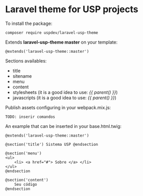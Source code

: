 
# Laravel theme for USP projects

To install the package:

    composer require uspdev/laravel-usp-theme

Extends **laravel-usp-theme master** on your template:

    @extends('laravel-usp-theme::master')

Sections availables:

 - title
 - sitename
 - menu
 - content
 - stylesheets (it is a good idea to use: *{{ parent() }}*)
 - javascripts (it is a good idea to use: *{{ parent() }}*)

Publish assets configuring in your webpack.mix.js:

    TODO: inserir comandos

An example that can be inserted in your base.html.twig:

    @extends('laravel-usp-theme::master')

    @section('title') Sistema USP @endsection

    @section('menu')
    <ul>
        <li> <a href="#"> Sobre </a> </li>
    </ul>
    @endsection

    @section('content')
        Seu código
    @endsection
